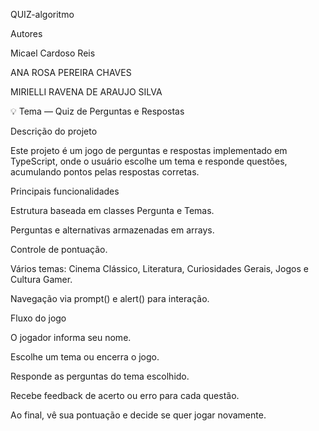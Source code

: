 QUIZ-algoritmo

Autores

Micael Cardoso Reis

ANA ROSA PEREIRA CHAVES

MIRIELLI RAVENA DE ARAUJO SILVA

💡 Tema — Quiz de Perguntas e Respostas

Descrição do projeto

Este projeto é um jogo de perguntas e respostas implementado em TypeScript, onde o usuário escolhe um tema e responde questões, acumulando pontos pelas respostas corretas.

Principais funcionalidades

Estrutura baseada em classes Pergunta e Temas.

Perguntas e alternativas armazenadas em arrays.

Controle de pontuação.

Vários temas: Cinema Clássico, Literatura, Curiosidades Gerais, Jogos e Cultura Gamer.

Navegação via prompt() e alert() para interação.

Fluxo do jogo

O jogador informa seu nome.

Escolhe um tema ou encerra o jogo.

Responde as perguntas do tema escolhido.

Recebe feedback de acerto ou erro para cada questão.

Ao final, vê sua pontuação e decide se quer jogar novamente.
